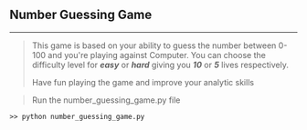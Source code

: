 ## Number Guessing Game
***

> This game is based on your ability to guess the number between 0-100 and you're playing against Computer. You can choose the difficulty level for ***easy*** or ***hard*** giving you ***10*** or ***5*** lives respectively. 
>
> Have fun playing the game and improve your analytic skills


> Run the number_guessing_game.py file
```
>> python number_guessing_game.py

```
